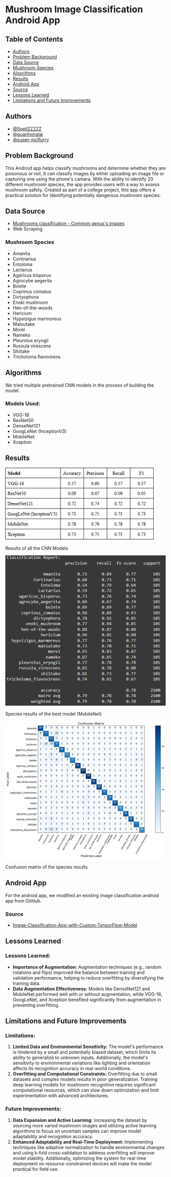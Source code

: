 # Mushroom Image Classification Android App

## Table of Contents
- [Authors](#authors)
- [Problem Background](#problem-background)
- [Data Source](#data-source)
- [Mushroom Species](#mushroom-species)
- [Algorithms](#algorithms)
- [Results](#results)
- [Android App](#android-app)
- [Source](#source)
- [Lessons Learned](#lessons-learned)
- [Limitations and Future Improvements](#limitations-and-future-improvements)

## Authors
- [@SpellZZZZZ](https://github.com/SpellZZZZZ)
- [@guanhonglai](https://github.com/guanhonglai)
- [@super-mcflurry](https://github.com/super-mcflurry)

## Problem Background
This Android app helps classify mushrooms and determine whether they are poisonous or not. 
It can classify images by either uploading an image file or capturing one using the phone's camera.
With the ability to identify 20 different mushroom species, the app provides users with a way to assess mushroom safety. 
Created as part of a college project, this app offers a practical solution for identifying potentially dangerous mushroom species.

## Data Source
- [Mushrooms classification - Common genus's images](https://www.kaggle.com/datasets/maysee/mushrooms-classification-common-genuss-images)
- Web Scraping

### Mushroom Species
- Amanita
- Cortinarius
- Entoloma
- Lactarius
- Agaricus bisporus
- Agrocybe aegerita
- Bolete
- Coprinus comatus
- Dictyophora
- Enoki mushroom
- Hen-of-the-woods
- Hericium
- Hypsizigus marmoreus
- Matsutake
- Morel
- Nameko
- Pleurotus eryngii
- Russula virescens
- Shiitake
- Tricholoma flavovirens

## Algorithms
We tried multiple pretrained CNN models in the process of building the model.

### Models Used:
- VGG-16
- ResNet50
- DenseNet121
- GoogLeNet (InceptionV3)
- MobileNet
- Xception

## Results
![result](readme_images/results_of_all_models.png)

Results of all the CNN Models

![species_results](readme_images/species_results.png)

Species results of the best model (MobileNet)

![confusion matrix](readme_images/confusion_matrix.png)

Confusion matrix of the species results

## Android App
For the android app, we modified an existing image classification android app from GitHub.

### Source
- [Image-Classification-App-with-Custom-TensorFlow-Model](https://github.com/IJ-Apps/Image-Classification-App-with-Custom-TensorFlow-Model)

## Lessons Learned
### **Lessons Learned:**
- **Importance of Augmentation:** Augmentation techniques (e.g., random rotations and flips) improved the balance between training and validation performance, helping to reduce overfitting by diversifying the training data.
- **Data Augmentation Effectiveness:** Models like DenseNet121 and MobileNet performed well with or without augmentation, while VGG-16, GoogLeNet, and Xception benefited significantly from augmentation in preventing overfitting.

## Limitations and Future Improvements

### **Limitations:**
1. **Limited Data and Environmental Sensitivity:** The model's performance is hindered by a small and potentially biased dataset, which limits its ability to generalize to unknown inputs. Additionally, the model's sensitivity to environmental variations like lighting and orientation affects its recognition accuracy in real-world conditions.
2. **Overfitting and Computational Constraints:** Overfitting due to small datasets and complex models results in poor generalization. Training deep learning models for mushroom recognition requires significant computational resources, which can slow down optimization and limit experimentation with advanced architectures.

### **Future Improvements:**
1. **Data Expansion and Active Learning:** Increasing the dataset by sourcing more varied mushroom images and utilizing active learning algorithms to focus on uncertain samples can improve model adaptability and recognition accuracy.
2. **Enhanced Adaptability and Real-Time Deployment:** Implementing techniques like adaptive normalization to handle environmental changes and using k-fold cross-validation to address overfitting will improve model stability. Additionally, optimizing the system for real-time deployment on resource-constrained devices will make the model practical for field use.
